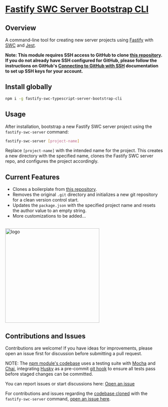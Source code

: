 # [Fastify SWC Server Bootstrap CLI](https://www.npmjs.com/package/fastify-swc-typescript-server-bootstrap-cli)

## Overview

A command-line tool for creating new server projects using [Fastify](https://fastify.dev/) with [SWC](https://swc.rs/) and [Jest](https://jestjs.io/).

**Note: This module requires SSH access to GitHub to clone [this repository](https://github.com/mattfsourcecode/fastify-swc-typescript-server). If you do not already have SSH configured for GitHub, please follow the instructions on GitHub's [Connecting to GitHub with SSH](https://docs.github.com/en/authentication/connecting-to-github-with-ssh) documentation to set up SSH keys for your account.**

## Install globally

```bash
npm i -g fastify-swc-typescript-server-bootstrap-cli
```

## Usage

After installation, bootstrap a new Fastify SWC server project using the `fastify-swc-server` command:

```bash
fastify-swc-server [project-name]
```

Replace `[project-name]` with the intended name for the project. This creates a new directory with the specified name, clones the Fastify SWC server repo, and configures the project accordingly.

## Current Features

- Clones a boilerplate from [this repository](https://github.com/mattfsourcecode/fastify-swc-typescript-server).
- Removes the original `.git` directory and initializes a new git repository for a clean version control start.
- Updates the `package.json` with the specified project name and resets the author value to an empty string.
- More customizations to be added...

<br>
<img width="300" alt="logo" src="https://github.com/user-attachments/assets/a6907512-87a4-45de-9188-cdc494dfe5a8">

## Contributions and Issues

Contributions are welcome! If you have ideas for improvements, please open an issue first for discussion before submitting a pull request.

NOTE: The [npm module's codebase](https://github.com/mattfsourcecode/fastify-swc-typescript-server-bootstrap-cli) uses a testing suite with [Mocha](https://mochajs.org/) and [Chai](https://www.chaijs.com/), integrating [Husky](https://typicode.github.io/husky/) as a pre-commit [git hook](https://git-scm.com/book/ms/v2/Customizing-Git-Git-Hooks) to ensure all tests pass before staged changes can be committed.

You can report issues or start discussions here: [Open an issue](https://github.com/mattfsourcecode/fastify-swc-typescript-server-bootstrap-cli/issues)

For contributions and issues regarding the [codebase cloned](https://github.com/mattfsourcecode/fastify-swc-typescript-server) with the `fastify-swc-server` command, [open an issue here](https://github.com/mattfsourcecode/fastify-swc-typescript-server/issues).
